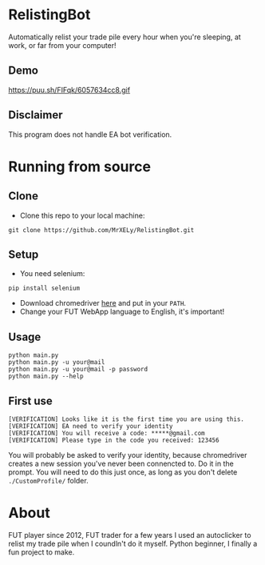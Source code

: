# RelistingBot

Automatically relist your trade pile every hour when you're sleeping, at work, or far from your computer!

## Demo

https://puu.sh/FIFqk/6057634cc8.gif

## Disclaimer

This program does not handle EA bot verification.

# Running from source

## Clone

- Clone this repo to your local machine:
```
git clone https://github.com/MrXELy/RelistingBot.git
```

## Setup

- You need selenium:
```
pip install selenium
```
- Download chromedriver [here](https://chromedriver.chromium.org/getting-started) and put in your `PATH`.
- Change your FUT WebApp language to English, it's important!

## Usage

```
python main.py
python main.py -u your@mail
python main.py -u your@mail -p password
python main.py --help
```

## First use

```
[VERIFICATION] Looks like it is the first time you are using this.
[VERIFICATION] EA need to verify your identity
[VERIFICATION] You will receive a code: *****@gmail.com
[VERIFICATION] Please type in the code you received: 123456
```

You will probably be asked to verify your identity, because chromedriver creates a new session you've never been connencted to. Do it in the prompt. You will need to do this just once, as long as you don't delete `./CustomProfile/` folder.

# About

FUT player since 2012, FUT trader for a few years I used an autoclicker to relist my trade pile when I coundln't do it myself. Python beginner, I finally a fun project to make.